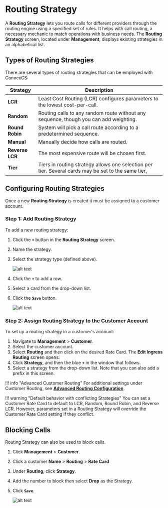 # Routing Strategy

A **Routing Strategy** lets you route calls for different providers through the routing engine using a specified set of rules. It helps with call routing, a necessary mechanic to match operations with business needs. The **Routing Strategy** screen, located under **Management**, displays existing strategies in an alphabetical list. 

## Types of Routing Strategies
There are several types of routing strategies that can be employed with ConnexCS:

| Strategy  | Description     |
|----------|-------------|
| **LCR** |    Least Cost Routing (LCR) configures parameters to the lowest cost-per-call. |
| **Random** |    Routing calls to any random route without any sequence, though you can add weighting. |
| **Round Robin** |    System will pick a call route according to a predetermined sequence. |
| **Manual** |    Manually decide how calls are routed.|
| **Reverse LCR** |    The most expensive route will be chosen first. |
| **Tier** |    Tiers in routing strategy allows one selection per tier. Several cards may be set to the same tier, |



## Configuring Routing Strategies
Once a new **Routing Strategy** is created it must be assigned to a customer account. 

### Step 1: Add Routing Strategy

To add a new routing strategy:

1. Click the **`+`** button in the **Routing Strategy** screen.
2. Name the strategy.
3. Select the strategy type (defined above). 

    ![alt text][routing-strategy2]   

4. Click the **`+`** to add a row.
5. Select a card from the drop-down list.
6. Click the **`Save`** button.

    ![alt text][routing-strategy3]

### Step 2: Assign Routing Strategy to the Customer Account

To set up a routing strategy in a customer's account:

1. Navigate to **Management** > **Customer**.
2. Select the customer account.
3. Select **Routing** and then click on the desired Rate Card. The **Edit Ingress Routing** screen opens.
5. Click **Strategy**, and then the blue **`+`** in the window that follows.
6. Select a strategy from the drop-down list.  Note that you can also add a prefix in this screen.

!!! info "Advanced Customer Routing"
    For additional settings under Customer Routing, see [**Advanced Routing Configuration**](https://staging--connexcs-docs.netlify.app/customer/routing/#advanced-routing-configuration). 

!!! warning "Default behavior with conflicting Strategies"
    You can set a Customer Rate Card to default to LCR, Random, Round Robin, and Reverse LCR. However, parameters set in a Routing Strategy will override the Customer Rate Card setting if they conflict.


## Blocking Calls

Routing Strategy can also be used to block calls. 

1. Click **Management** > **Customer**.
1. Click a customer **Name** > **Routing** > **Rate Card**
2. Under **Routing**, click **Strategy**.
3. Add the number to block then select **Drop** as the Strategy.
4. Click **`Save`**.

    ![alt text][routing-drop]

[routing-strategy2]: /misc/img/routing-1.png "Routing Strategy"
[routing-strategy3]: /misc/img/routing-2.png "Routing with Card"
[routing-drop]: /misc/img/routing-drop.png "Blocking Calls"
